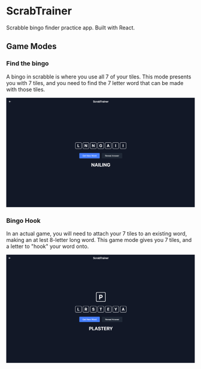 # ScrabTrainer
Scrabble bingo finder practice app. Built with React.

## Game Modes

### Find the bingo

A bingo in scrabble is where you  use all 7 of your tiles. This mode presents you with 7 tiles, and you need to find the 7 letter word that can be made with those tiles.

![Alt text](bingo-finder.png)

### Bingo Hook

In an actual game, you will need to attach your 7 tiles to an existing word, making an at lest 8-letter long word. This game mode gives you 7 tiles, and a letter to "hook" your word onto.

![Alt text](hook-finder.png)